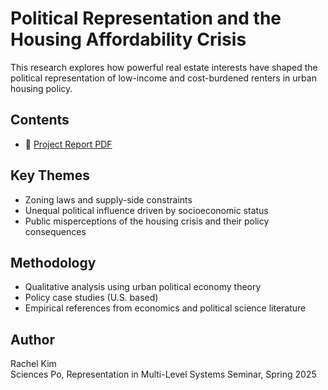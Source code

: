 # Political Representation and the Housing Affordability Crisis

This research explores how powerful real estate interests have shaped the political representation of low-income and cost-burdened renters in urban housing policy.

## Contents
- 📄 [Project Report PDF](./seminar_paper_representation.pdf)

## Key Themes
- Zoning laws and supply-side constraints
- Unequal political influence driven by socioeconomic status
- Public misperceptions of the housing crisis and their policy consequences

## Methodology
- Qualitative analysis using urban political economy theory
- Policy case studies (U.S. based)
- Empirical references from economics and political science literature

## Author
Rachel Kim  
Sciences Po, Representation in Multi-Level Systems Seminar, Spring 2025
